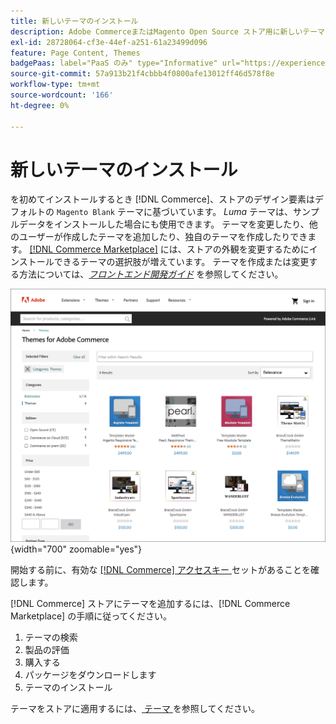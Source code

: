 ```yaml
---
title: 新しいテーマのインストール
description: Adobe CommerceまたはMagento Open Source ストア用に新しいテーマをインストールする方法について説明します。
exl-id: 28728064-cf3e-44ef-a251-61a23499d096
feature: Page Content, Themes
badgePaas: label="PaaS のみ" type="Informative" url="https://experienceleague.adobe.com/en/docs/commerce/user-guides/product-solutions" tooltip="Adobe Commerce on Cloud プロジェクト（Adobeが管理する PaaS インフラストラクチャ）およびオンプレミスプロジェクトにのみ適用されます。"
source-git-commit: 57a913b21f4cbbb4f0800afe13012ff46d578f8e
workflow-type: tm+mt
source-wordcount: '166'
ht-degree: 0%

---
```


# 新しいテーマのインストール

を初めてインストールするとき [!DNL Commerce]、ストアのデザイン要素はデフォルトの `Magento Blank` テーマに基づいています。 _Luma_ テーマは、サンプルデータをインストールした場合にも使用できます。 テーマを変更したり、他のユーザーが作成したテーマを追加したり、独自のテーマを作成したりできます。 [[!DNL Commerce Marketplace]](../getting-started/commerce-marketplace.md) には、ストアの外観を変更するためにインストールできるテーマの選択肢が増えています。 テーマを作成または変更する方法については、[_フロントエンド開発ガイド_](https://developer.adobe.com/commerce/frontend-core/guide/) を参照してください。

![[!DNL Commerce Marketplace]](./assets/marketplace-themes.png){width="700" zoomable="yes"}

開始する前に、有効な [[!DNL Commerce]  アクセスキー ](https://experienceleague.adobe.com/docs/commerce-operations/installation-guide/prerequisites/authentication-keys.html) セットがあることを確認します。

[!DNL Commerce] ストアにテーマを追加するには、[!DNL Commerce Marketplace] の手順に従ってください。

1. テーマの検索
1. 製品の評価
1. 購入する
1. パッケージをダウンロードします
1. テーマのインストール

テーマをストアに適用するには、[ テーマ ](themes.md) を参照してください。
